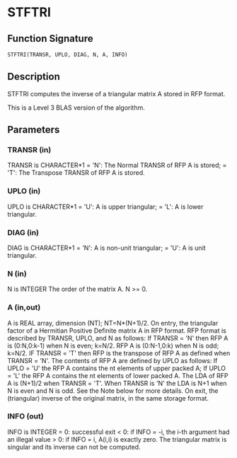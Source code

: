# STFTRI

## Function Signature

```fortran
STFTRI(TRANSR, UPLO, DIAG, N, A, INFO)
```

## Description


 STFTRI computes the inverse of a triangular matrix A stored in RFP
 format.

 This is a Level 3 BLAS version of the algorithm.

## Parameters

### TRANSR (in)

TRANSR is CHARACTER*1 = 'N': The Normal TRANSR of RFP A is stored; = 'T': The Transpose TRANSR of RFP A is stored.

### UPLO (in)

UPLO is CHARACTER*1 = 'U': A is upper triangular; = 'L': A is lower triangular.

### DIAG (in)

DIAG is CHARACTER*1 = 'N': A is non-unit triangular; = 'U': A is unit triangular.

### N (in)

N is INTEGER The order of the matrix A. N >= 0.

### A (in,out)

A is REAL array, dimension (NT); NT=N*(N+1)/2. On entry, the triangular factor of a Hermitian Positive Definite matrix A in RFP format. RFP format is described by TRANSR, UPLO, and N as follows: If TRANSR = 'N' then RFP A is (0:N,0:k-1) when N is even; k=N/2. RFP A is (0:N-1,0:k) when N is odd; k=N/2. IF TRANSR = 'T' then RFP is the transpose of RFP A as defined when TRANSR = 'N'. The contents of RFP A are defined by UPLO as follows: If UPLO = 'U' the RFP A contains the nt elements of upper packed A; If UPLO = 'L' the RFP A contains the nt elements of lower packed A. The LDA of RFP A is (N+1)/2 when TRANSR = 'T'. When TRANSR is 'N' the LDA is N+1 when N is even and N is odd. See the Note below for more details. On exit, the (triangular) inverse of the original matrix, in the same storage format.

### INFO (out)

INFO is INTEGER = 0: successful exit < 0: if INFO = -i, the i-th argument had an illegal value > 0: if INFO = i, A(i,i) is exactly zero. The triangular matrix is singular and its inverse can not be computed.

